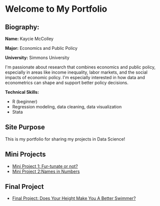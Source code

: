 # Welcome to My Portfolio

## Biography:

**Name:** Kaycie McColley


**Major:** Economics and Public Policy  


**University:** Simmons University  

I'm passionate about research that combines economics and public policy, especially in areas like income inequality, labor markets, and the social impacts of economic policy. I'm especially interested in how data and econometrics can shape and support better policy decisions.  

**Technical Skills:**  
- R (beginner)  
- Regression modeling, data cleaning, data visualization  
- Stata


## Site Purpose

This is my portfolio for sharing my projects in Data Science!

## Mini Projects

- [Mini Project 1: Fur-tunate or not?](https://kaycie-mc89.github.io/DS-Final-Project/2025/03/01/Mini-Project-One.html)
- [Mini Project 2:Names in Numbers](https://kaycie-mc89.github.io/DS-Final-Project/2025/04/01/Mini-Project-Two.html)

## Final Project

- [Final Project: Does Your Height Make You A Better Swimmer?](https://kaycie-mc89.github.io/DS-Final-Project/projects/Final%20Project.html)
